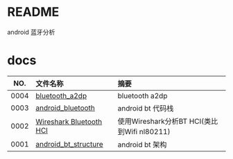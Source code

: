 # README

android 蓝牙分析

# docs

NO.  |文件名称|摘要
:---:|:--|:--
0004 | [bluetooth_a2dp](docs/0004_bluetooth_a2dp.md) | bluetooth a2dp
0003 | [android_bluetooth](docs/0003_android_bluetooth.md) | android bt 代码栈
0002 | [Wireshark Bluetooth HCI](docs/0002_Wireshark%20Bluetooth%20HCI.md) | 使用Wireshark分析BT HCI(类比到Wifi nl80211)
0001 | [android_bt_structure](docs/0001_android_bt_structure.md) | android bt 架构
